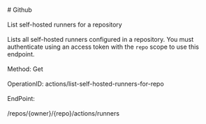 <br>#     Github</br>
<br>List self-hosted runners for a repository</br>
<br>Lists all self-hosted runners configured in a repository. You must authenticate using an access token with the `repo` scope to use this endpoint.</br>
<br>Method: Get</br>
<br>OperationID: actions/list-self-hosted-runners-for-repo</br>
<br>EndPoint:</br>
<br>/repos/{owner}/{repo}/actions/runners</br>
